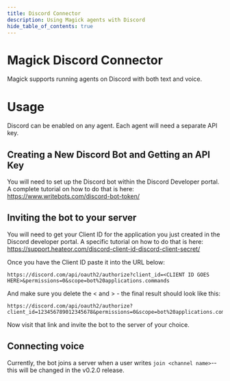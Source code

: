 ```yaml
---
title: Discord Connector
description: Using Magick agents with Discord
hide_table_of_contents: true
---
```


# Magick Discord Connector

Magick supports running agents on Discord with both text and voice.

# Usage

Discord can be enabled on any agent. Each agent will need a separate API key.

## Creating a New Discord Bot and Getting an API Key

You will need to set up the Discord bot within the Discord Developer portal. A complete tutorial on how to do that is here: https://www.writebots.com/discord-bot-token/

## Inviting the bot to your server

You will need to get your Client ID for the application you just created in the Discord developer portal. A specific tutorial on how to do that is here: https://support.heateor.com/discord-client-id-discord-client-secret/

Once you have the Client ID paste it into the URL below:

```
https://discord.com/api/oauth2/authorize?client_id=<CLIENT ID GOES HERE>&permissions=0&scope=bot%20applications.commands
```

And make sure you delete the < and > - the final result should look like this:

```
https://discord.com/api/oauth2/authorize?client_id=123456789012345678&permissions=0&scope=bot%20applications.commands
```

Now visit that link and invite the bot to the server of your choice.

## Connecting voice

Currently, the bot joins a server when a user writes `join <channel name>`--this will be changed in the v0.2.0 release.